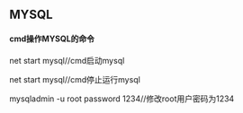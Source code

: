 ## MYSQL
#### cmd操作MYSQL的命令
net start mysql//cmd启动mysql  

net start mysql//cmd停止运行mysql  

mysqladmin -u root password 1234//修改root用户密码为1234  
